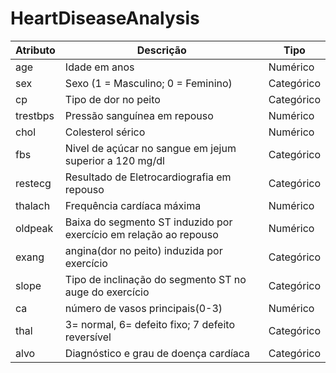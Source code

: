 # HeartDiseaseAnalysis

|Atributo| Descrição|Tipo|
|-       |     -    | -
|age   |Idade em anos       |Numérico
|sex | Sexo (1 = Masculino; 0 = Feminino)| Categórico
|cp| Tipo de dor no peito|Categórico
|trestbps| Pressão sanguínea em repouso| Numérico
|chol| Colesterol sérico| Numérico
|fbs|Nivel de açúcar no sangue em jejum superior a 120 mg/dl|Categórico
|restecg|Resultado de Eletrocardiografia em repouso|Categórico
|thalach|Frequência cardíaca máxima|Numérico
|oldpeak|Baixa do segmento ST induzido por exercício em relação ao repouso|Numérico
|exang|angina(dor no peito) induzida por exercício|Categórico
|slope|Tipo de inclinação do segmento ST no auge do exercício|Categórico
|ca|número de vasos principais(0-3)|Numérico
|thal|3= normal, 6= defeito fixo; 7 defeito reversível|Categórico
|alvo|Diagnóstico e grau de doença cardíaca|Categórico

[comment]: <> (Falae padrin! :D)

